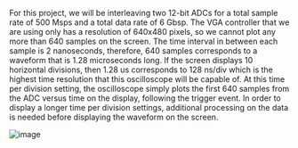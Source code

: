   For this project, we will be interleaving two 12-bit ADCs for a total sample rate of 500 Msps and a total data rate of 6 Gbsp. The VGA controller that we are using only has a resolution of 640x480 pixels, so we 
cannot plot any more than 640 samples on the screen. The time interval in between each sample is 2 nanoseconds, therefore, 640 samples corresponds to a waveform that is 1.28 microseconds long. If the screen 
displays 10 horizontal divisions, then 1.28 us corresponds to 128 ns/div which is the highest time resolution that this oscilloscope will be capable of. At this time per division setting, the oscilloscope simply 
plots the first 640 samples from the ADC versus time on the display, following the trigger event. In order to display a longer time per division settings, additional processing on the data is needed before 
displaying the waveform on the screen. 
























![image](https://github.com/omarsbu/200-MHz-Bandwidth-Oscilloscope-/assets/99481191/7df976c4-fa5d-4c9b-aff6-5b584a3c8429)
